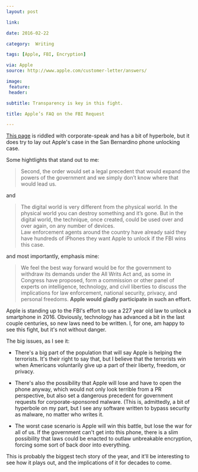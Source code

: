```yaml
---
layout: post

link: 

date: 2016-02-22

category:  Writing 

tags: [Apple, FBI, Encryption]

via: Apple
source: http://www.apple.com/customer-letter/answers/

image:
 feature: 
 header: 

subtitle: Transparency is key in this fight.

title: Apple’s FAQ on the FBI Request

---
```




[This page][1] is riddled with corporate-speak and has a bit of hyperbole, but it does try to lay out Apple's case in the San Bernardino phone unlocking case.

Some hightlights that stand out to me:

>Second, the order would set a legal precedent that would expand the powers of the government and we simply don’t know where that would lead us. 

and
<!-- more -->

>The digital world is very different from the physical world. In the physical world you can destroy something and it’s gone. But in the digital world, the technique, once created, could be used over and over again, on any number of devices.  
Law enforcement agents around the country have already said they have hundreds of iPhones they want Apple to unlock if the FBI wins this case. 

and most importantly, emphasis mine:

>We feel the best way forward would be for the government to withdraw its demands under the All Writs Act and, as some in Congress have proposed, form a commission or other panel of experts on intelligence, technology, and civil liberties to discuss the implications for law enforcement, national security, privacy, and personal freedoms. **Apple would gladly participate in such an effort.**

Apple is standing up to the FBI's effort to use a 227 year old law to unlock a smartphone in 2016. Obviously, technology has advanced a bit in the last couple centuries, so new laws need to be written. I, for one, am happy to see this fight, but it's not without danger.

The big issues, as I see it:

  * There's a big part of the population that will say Apple is helping the terrorists. It's their right to say that, but I believe that the terrorists win when Americans voluntarily give up a part of their liberty, freedom, or privacy.   

  * There's also the possibility that Apple will lose and have to open the phone anyway, which would not only look terrible from a PR perspective, but also set a dangerous precedent for government requests for corporate-sponsored malware. (This is, admittedly, a bit of hyperbole on my part, but I see any software written to bypass security as malware, no matter who writes it.  

  * The worst case scenario is Apple will win this battle, but lose the war for all of us. If the government can't get into this phone, there is a slim possibility that laws could be enacted to outlaw unbreakable encryption, forcing some sort of back door into everything.  


This is probably the biggest tech story of the year, and it'll be interesting to see how it plays out, and the implications of it for decades to come.


[1]: http://www.apple.com/customer-letter/answers/ "Apple Customer Letter"